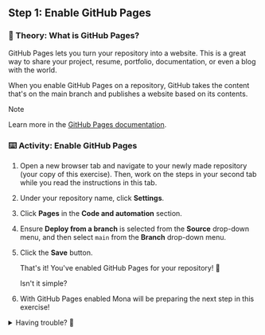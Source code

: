 ## Step 1: Enable GitHub Pages

### 📖 Theory: What is GitHub Pages?

GitHub Pages lets you turn your repository into a website. This is a great way to share your project, resume, portfolio, documentation, or even a blog with the world.

 When you enable GitHub Pages on a repository, GitHub takes the content that's on the main branch and publishes a website based on its contents.

> [!NOTE]
> Learn more in the [GitHub Pages documentation](https://docs.github.com/en/pages/getting-started-with-github-pages/about-github-pages).

### ⌨️ Activity: Enable GitHub Pages

1. Open a new browser tab and navigate to your newly made repository (your copy of this exercise). Then, work on the steps in your second tab while you read the instructions in this tab.
1. Under your repository name, click **Settings**.
1. Click **Pages** in the **Code and automation** section.
1. Ensure **Deploy from a branch** is selected from the **Source** drop-down menu, and then select `main` from the **Branch** drop-down menu.
1. Click the **Save** button.

    That's it! You've enabled GitHub Pages for your repository! :tada:

    Isn't it simple?

1. With GitHub Pages enabled Mona will be preparing the next step in this exercise!

<details>
<summary>Having trouble? 🤷</summary><br/>

- Turning on GitHub Pages creates a deployment of your repository. GitHub Actions may take up to a minute to respond while waiting for the deployment. Future steps will be about 20 seconds; this step is slower.
- In the **Pages** of **Settings**, the **Visit site** button will appear at the top. Click the button to see your GitHub Pages site.

</details>
